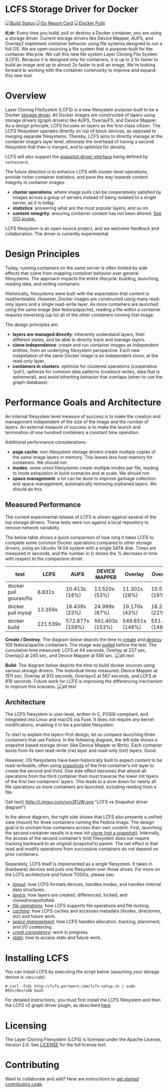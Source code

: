 # LCFS Storage Driver for Docker

[![Build Status](https://travis-ci.org/portworx/lcfs.svg?branch=master)](https://travis-ci.org/portworx/lcfs)
[![Go Report Card](https://goreportcard.com/badge/github.com/portworx/lcfs)](https://goreportcard.com/report/github.com/portworx/lcfs)
[![Docker Pulls](https://img.shields.io/docker/pulls/portworx/lcfs.svg)](https://hub.docker.com/r/portworx/lcfs)

**_tl;dr:_** Every time you build, pull or destroy a Docker container, you are using a storage driver. Current storage drivers like Device Mapper, AUFS, and Overlay2 implement container behavior using file systems designed to run a full OS. We are open-sourcing a file system that is purpose-built for the container lifecycle.  We call this new file system Layer Cloning File System (LCFS).  Because it is designed only for containers, it is up to 2.5x faster to build an image and up to almost 2x faster to pull an image.  We're looking forward to working with the container community to improve and expand this new tool.
 

# Overview
Layer Cloning FileSystem (LCFS) is a new filesystem purpose-built to be a Docker [storage driver](https://docs.docker.com/engine/userguide/storagedriver/selectadriver/). All Docker images are constructed of layers using storage drivers (graph drivers) like AUFS, OverlayFS, and Device Mapper. As a design principle, LCFS focuses on layers as the first-class citizen. The LCFS filesystem operates directly on top of block devices, as opposed to merging separate filesystems. Thereby, LCFS aims to directly manage at the container image’s layer level, eliminate the overhead of having a second filesystem that then is merged, and to optimize for density.

LCFS will also support the [snapshot driver interface](https://github.com/docker/containerd/pull/484) being defined by `containerd`.

The future direction is to enhance LCFS with cluster-level operations, provide richer container statistics, and pave the way towards content integrity in container images.

* **cluster operations**: where image pulls can be cooperatively satisfied by images across a group of servers instead of being isolated to a single server, as it is today. 
* **statistics**: answering what are the most popular layers, and so on. 
* **content-integrity**: ensuring container content has not been altered. [See OCI scope.](https://www.opencontainers.org/about/oci-scope-table)

LCFS filesystem is an open source project, and we welcome feedback and collaboration. The driver is currently experimental. 

# Design Principles 
Today, running containers on the same server is often limited by side effects that come from mapping container behavior over general filesystems. The approach impacts the entire lifecycle: building, launching, reading data, and exiting containers. 

Historically, filesystems were built with the expectation that content is read/writeable. However, Docker images are constructed using many read-only layers and a single read-write layer. As more containers are launched using the same image (like fedora/apache), reading a file within a container requires traversing (up to) all of the other containers running that image. 

The design principles are:
* **layers are managed directly**: inherently understand layers, their different states, and be able to directly track and manage layers.
* **clone independence**: create and run container images as independent entities, from an underlying filesystem perspective. Each new instantiation of the same Docker image is an independent clone, at the read-only layer. 
* **containers in clusters**: optimize for clustered operations (cooperative 'pull'), optimize for common data patterns (coalesce writes, data that is ephemeral), and avoid inheriting behavior that overlaps (when to use the graph-database).

# Performance Goals and Architecture 
An internal filesystem level measure of success is to make the creation and management independent of the size of the image and the number of layers. An external measure of success is to make the launch and termination of one hundred containers a constant time operation. 

Additional performance considerations:
* **page cache**: non-filesystem storage drivers create multiple copies of the same image layers in memory. This leaves less host memory for containers. We should not.
* **inodes**: some union filesystems create multiple inodes per file, leading to inode exhaustion in build scenarios and at scale. We should not. 
* **space management**: a lot can be done to improve garbage collection and space management, automatically removing orphaned layers. We should do this. 

## Measured Performance
The current experimental release of LCFS is shown against several of the top storage drivers.  These tests were run against a local repository to remove network variablity.

The below table shows a quick comparison of how long it takes LCFS to complete some common Docker operations compared to other storage drivers, using an Ubuntu 14.04 system with a single SATA disk.  Times are measured in seconds, and the number in () shows the % decrease in time with respect to the comparison driver.

| test                             | LCFS      | AUFS              | DEVICE MAPPER    | Overlay        | Overlay2
|----------------------------------|-----------|-------------------|------------------|----------------|-----------------|
| docker pull gourao/fio           | 8.831s    | 10.413s   (18%)   | 13.520s (53%)    | 11.301s  (28%) | 10.523s (19%)   |
| docker pull mysql                | 13.359s   | 16.438s   (23%)   | 24.998s (87%)    | 19.170s  (43%) | 16.252s (22%)   |
| docker build <ComplexDockerfile> | 221.539s  | 572.677s  (159%)  | 561.403s (153%)  | 549.851s (148%)| 551.893s (149%) |

**Create / Destroy**: The diagram below depicts the time to [create](https://docs.docker.com/engine/reference/run/) and [destroy](https://docs.docker.com/engine/reference/commandline/rm/) 100 fedora/apache containers. The image was [pulled](https://docs.docker.com/engine/commandline/pull/) before the test. The cumulative time measured: LCFS at 44 seconds, Overlay at 237 sec, Overlay2 at 245 sec, and Device Mapper at 556 sec. 
![alt text](http://i.imgur.com/JSUeqLc.png "create and destroy times")


**Build**: The diagram below depicts the time to build docker sources using various storage drivers. The individual times measured: Device Mapper at 1511 sec, Overlay at 913 seconds, Overlayv2 at 567 seconds, and LCFS at 819 seconds. Future work for LCFS is improving the differencing mechanism to improve this scenario. 
![alt text](http://i.imgur.com/QAUsMI4.jpg "build times")

## Architecture 
The LCFS filesystem is user-level, written in C, POSIX-compliant, and integrated into Linux and macOS via Fuse. It does not require any kernel modifications, enabling it to be a portable filesystem. 

To start to explain the layers-first design, let us compare launching three containers that use Fedora. In the following diagram, the left side shows a snapshot based storage driver (like Device Mapper or Btrfs). Each container boots from its own read-write (rw) layer and read-only (init) layers. Good. 

However, OS filesystems have been historically built to expect content to be read-writeable, often using [snapshots](https://github.com/portworx/lcfs/blob/master/docs/layers_overview.md#snapshots-in-other-drivers-and-clones-in-lcfs) of the first container’s init layer to create the second and third. One side effect becomes that almost all operations from the third container then must traverse the lower init layers of the first two containers’ layers. This leads to a slow down for nearly all file operations as more containers are launched, including reading from a file. 

![alt text] (http://i.imgur.com/vxv3FUW.png "LCFS vs Snapshot driver diagram")

In the above  diagram, the right side shows that LCFS also presents a unified view (mount) for three containers running the Fedora image. The design goal is to unchain how containers access their own content. First, launching the second container results in a new init [clone (not a snapshot)](https://github.com/portworx/lcfs/blob/master/docs/layers_overview.md#snapshots-in-other-drivers-and-clones-in-lcfs). Internally, the access of the second container’s (init) filesystem does not require tracking backward to an original (snapshot’s) parent. The net effect is that read and modify operations from successive containers do not depend on prior containers. 

Separately, LCFS itself is implemented as a single filesystem. It takes in (hardware) devices and puts one filesystem over those drives. For more on the LCFS architecture and future TODOs, please see: 

* [*layout*](https://github.com/portworx/lcfs/blob/master/docs/layout_overview.md): how LCFS formats devices, handles inodes, and handles internal data structures. 
* [*layers*](https://github.com/portworx/lcfs/blob/master/docs/layers_overview.md): how layers are created, differenced, locked, and cloned/snapshotted. 
* [*file operations*](https://github.com/portworx/lcfs/blob/master/docs/file_operations.md): how LCFS supports file operations and file locking.
* [*caching*](https://github.com/portworx/lcfs/blob/master/docs/caching_overview.md): how LCFS caches and accesses metadata (inodes, directories, etc) and future work. 
* [*space management*](https://github.com/portworx/lcfs/blob/master/docs/spacemanagement_overview.md): how LCFS handles allocation, tracking, placement, and I/O coalescing. 
* [*crash consistency*](https://github.com/portworx/lcfs/blob/master/docs/crashconsistency_overview.md): work in progress. 
* [*stats*](https://github.com/portworx/lcfs/blob/master/docs/stats_overview.md): how to access stats and future work. 


# Installing LCFS
You can install LCFS by executing the script below (assuming your storage device is `/dev/sdb`):

```
# curl -fsSL http://lcfs.portworx.com/lcfs-setup.sh | sudo DEV=/dev/sdb bash
```

For detailed instructions, you must first install the LCFS filesystem and then the LCFS v2 graph driver plugin, as described [here](INSTALL.md).

# Licensing
The Layer Cloning Filesystem (LCFS) is licensed under the Apache License, Version 2.0. See [LICENSE](https://github.com/portworx/lcfs/blob/master/LICENSE) for the full license text.

# Contributing
Want to collaborate and add? Here are instructions to [get started contributing code](https://github.com/portworx/lcfs/blob/master/contributing.md). 
